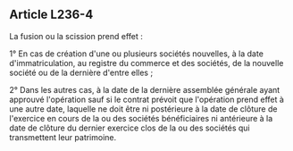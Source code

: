 Article L236-4
----
La fusion ou la scission prend effet :

1° En cas de création d'une ou plusieurs sociétés nouvelles, à la date
d'immatriculation, au registre du commerce et des sociétés, de la nouvelle
société ou de la dernière d'entre elles ;

2° Dans les autres cas, à la date de la dernière assemblée générale ayant
approuvé l'opération sauf si le contrat prévoit que l'opération prend effet à
une autre date, laquelle ne doit être ni postérieure à la date de clôture de
l'exercice en cours de la ou des sociétés bénéficiaires ni antérieure à la date
de clôture du dernier exercice clos de la ou des sociétés qui transmettent leur
patrimoine.
